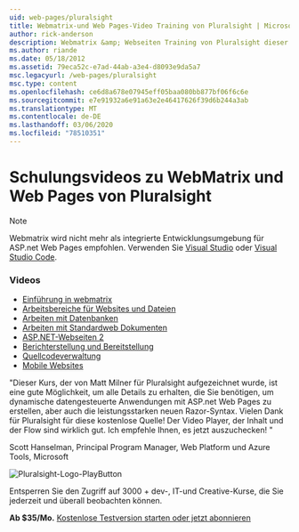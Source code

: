 ```yaml
---
uid: web-pages/pluralsight
title: Webmatrix-und Web Pages-Video Training von Pluralsight | Microsoft-Dokumentation
author: rick-anderson
description: Webmatrix &amp; Webseiten Training von Pluralsight dieser ausführliche Kurs führt Sie mit webmatrix und ASP.net Web Pages. Diese behandelt alle...
ms.author: riande
ms.date: 05/18/2012
ms.assetid: 79eca52c-e7ad-44ab-a3e4-d8093e9da5a7
msc.legacyurl: /web-pages/pluralsight
msc.type: content
ms.openlocfilehash: ce6d8a678e07945eff05baa080bb877bf06f6c6e
ms.sourcegitcommit: e7e91932a6e91a63e2e46417626f39d6b244a3ab
ms.translationtype: MT
ms.contentlocale: de-DE
ms.lasthandoff: 03/06/2020
ms.locfileid: "78510351"
---
```

# <a name="webmatrix-and-web-pages-video-training-from-pluralsight"></a>Schulungsvideos zu WebMatrix und Web Pages von Pluralsight

> [!NOTE] 
> Webmatrix wird nicht mehr als integrierte Entwicklungsumgebung für ASP.net Web Pages empfohlen. Verwenden Sie [Visual Studio](xref:aspnet/web-pages/overview/getting-started/program-asp-net-web-pages-in-visual-studio) oder [Visual Studio Code](https://code.visualstudio.com/).

### <a name="videos"></a>Videos

- [Einführung in webmatrix](https://pluralsight.com/training/Player?author=matt-milner&name=webmatrix-introduction-m1&mode=live&clip=0&course=webmatrix-introduction)
- [Arbeitsbereiche für Websites und Dateien](https://pluralsight.com/training/Player?author=matt-milner&name=webmatrix-introduction-m2&mode=live&clip=0&course=webmatrix-introduction)
- [Arbeiten mit Datenbanken](https://pluralsight.com/training/Player?author=matt-milner&name=webmatrix-introduction-m3&mode=live&clip=0&course=webmatrix-introduction)
- [Arbeiten mit Standardweb Dokumenten](https://pluralsight.com/training/Player?author=matt-milner&name=webmatrix-introduction-m4&mode=live&clip=0&course=webmatrix-introduction)
- [ASP.NET-Webseiten 2](https://pluralsight.com/training/Player?author=matt-milner&name=webmatrix-introduction-m5&mode=live&clip=0&course=webmatrix-introduction)
- [Berichterstellung und Bereitstellung](https://pluralsight.com/training/Player?author=matt-milner&name=webmatrix-introduction-m8&mode=live&clip=0&course=webmatrix-introduction)
- [Quellcodeverwaltung](https://pluralsight.com/training/Player?author=matt-milner&name=webmatrix-introduction-m9&mode=live&clip=0&course=webmatrix-introduction)
- [Mobile Websites](https://pluralsight.com/training/Player?author=matt-milner&name=webmatrix-introduction-m10&mode=live&clip=0&course=webmatrix-introduction)

"Dieser Kurs, der von Matt Milner für Pluralsight aufgezeichnet wurde, ist eine gute Möglichkeit, um alle Details zu erhalten, die Sie benötigen, um dynamische datengesteuerte Anwendungen mit ASP.net Web Pages zu erstellen, aber auch die leistungsstarken neuen Razor-Syntax. Vielen Dank für Pluralsight für diese kostenlose Quelle! Der Video Player, der Inhalt und der Flow sind wirklich gut. Ich empfehle Ihnen, es jetzt auszuchecken! "

Scott Hanselman, Principal Program Manager, Web Platform und Azure Tools, Microsoft

![Pluralsight-Logo-PlayButton](pluralsight/_static/image1.png)

Entsperren Sie den Zugriff auf 3000 + dev-, IT-und Creative-Kurse, die Sie jederzeit und überall beobachten können.

**Ab $35/Mo.** [Kostenlose Testversion starten oder jetzt abonnieren](https://www.pluralsight.com/pricing&amp;utm_source=microsoft&amp;utm_medium=sponsored-page&amp;utm_content=webmatrix&amp;utm_campaign=microsoft-sponsored-course)

